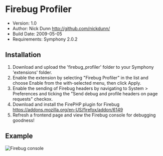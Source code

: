 # Firebug Profiler

* Version: 1.0
* Author: Nick Dunn <http://github.com/nickdunn/>
* Build Date: 2009-05-05
* Requirements: Symphony 2.0.2

## Installation

1. Download and upload the 'firebug_profiler' folder to your Symphony 'extensions' folder.
2. Enable the extension by selecting "Firebug Profiler" in the list and choose Enable from the with-selected menu, then click Apply.
3. Enable the sending of Firebug headers by navigating to System > Preferences and ticking the "Send debug and profile headers on page requests" checkox.
4. Download and install the FirePHP plugin for Firebug <https://addons.mozilla.org/en-US/firefox/addon/6149>
5. Refresh a frontend page and view the Firebug console for debugging goodness!

## Example

![Firebug console](http://nick-dunn.co.uk/assets/files/symphony.firebug-profiler.png)